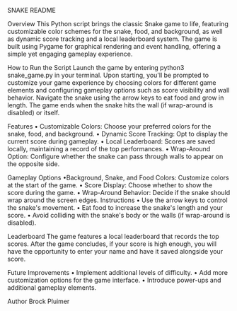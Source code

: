 SNAKE README

Overview
This Python script brings the classic Snake game to life, featuring customizable color schemes for the snake, food, and background, as well as dynamic score tracking and a local leaderboard system. The game is built using Pygame for graphical rendering and event handling, offering a simple yet engaging gameplay experience.

How to Run the Script
Launch the game by entering python3 snake_game.py in your terminal. Upon starting, you'll be prompted to customize your game experience by choosing colors for different game elements and configuring gameplay options such as score visibility and wall behavior. Navigate the snake using the arrow keys to eat food and grow in length. The game ends when the snake hits the wall (if wrap-around is disabled) or itself.

Features
	• Customizable Colors: Choose your preferred colors for the snake, food, and 	background.
	• Dynamic Score Tracking: Opt to display the current score during gameplay.
	• Local Leaderboard: Scores are saved locally, maintaining a record of the top 	performances.
	• Wrap-Around Option: Configure whether the snake can pass through walls to 	appear on the opposite side.

Gameplay Options
	•Background, Snake, and Food Colors: Customize colors at the start of the 	game.
	• Score Display: Choose whether to show the score during the game.
	• Wrap-Around Behavior: Decide if the snake should wrap around the screen 	edges.
Instructions
	• Use the arrow keys to control the snake's movement.
	• Eat food to increase the snake's length and your score.
	• Avoid colliding with the snake's body or the walls (if wrap-around is 	disabled).

Leaderboard
The game features a local leaderboard that records the top scores. After the game concludes, if your score is high enough, you will have the opportunity to enter your name and have it saved alongside your score.

Future Improvements
	• Implement additional levels of difficulty.
	• Add more customization options for the game interface.
	• Introduce power-ups and additional gameplay elements.

Author
Brock Pluimer
